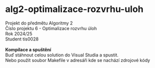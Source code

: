 # alg2-optimalizace-rozvrhu-uloh

Projekt do předmětu Algoritmy 2 <br/>
Číslo projektu 6 - Optimalizace rozvrhu úloh <br/>
Rok 2024/25 <br/>
Student tis0028 <br/>
<br/>
**Kompilace a spuštění** <br/>
Buď stáhnout celou solution do Visual Studia a spustit. <br/>
Nebo použít soubor Makefile v adresáři kde se nachází zdrojové kódy<br/>
<br/>
